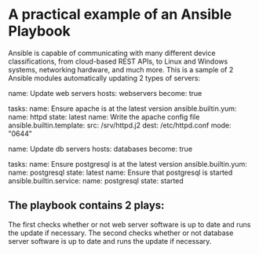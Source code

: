 
# A practical example of an Ansible Playbook
Ansible is capable of communicating with many different device classifications, from cloud-based REST APIs, to Linux and Windows systems, networking hardware, and much more. This is a sample of 2 Ansible modules automatically updating 2 types of servers:


name: Update web servers
  hosts: webservers
  become: true
 
  tasks:
    name: Ensure apache is at the latest version
      ansible.builtin.yum:
        name: httpd
        state: latest
    name: Write the apache config file
      ansible.builtin.template:
        src: /srv/httpd.j2
        dest: /etc/httpd.conf
        mode: "0644"
 
 name: Update db servers
  hosts: databases
  become: true
 
  tasks:
     name: Ensure postgresql is at the latest version
      ansible.builtin.yum:
        name: postgresql
        state: latest
     name: Ensure that postgresql is started
      ansible.builtin.service:
        name: postgresql
        state: started

## The playbook contains 2 plays: 

The first checks whether or not web server software is up to date and runs the update if necessary.
The second checks whether or not database server software is up to date and runs the update if necessary.
